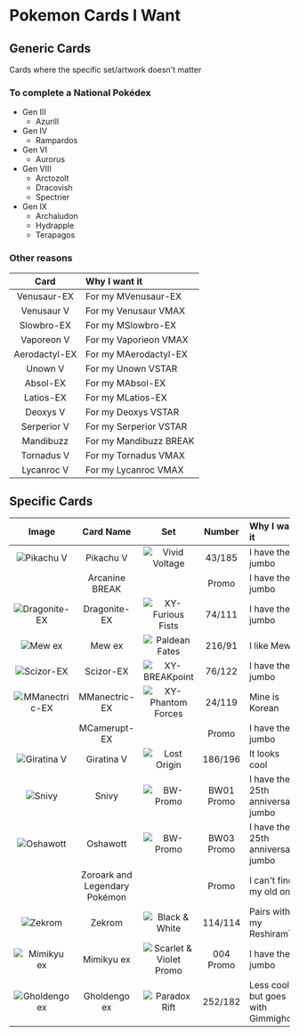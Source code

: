 # Pokemon Cards I Want

## Generic Cards
Cards where the specific set/artwork doesn't matter

### To complete a National Pokédex
- Gen III
    - Azurill
- Gen IV
    - Rampardos
- Gen VI
    - Aurorus
- Gen VIII
    - Arctozolt
    - Dracovish
    - Spectrier
- Gen IX
    - Archaludon
    - Hydrapple
    - Terapagos

### Other reasons
Card|Why I want it
:-:|:--
Venusaur-EX|For my MVenusaur-EX
Venusaur V|For my Venusaur VMAX
Slowbro-EX|For my MSlowbro-EX
Vaporeon V|For my Vaporieon VMAX
Aerodactyl-EX|For my MAerodactyl-EX
Unown V|For my Unown VSTAR
Absol-EX|For my MAbsol-EX
Latios-EX|For my MLatios-EX
Deoxys V|For my Deoxys VSTAR
Serperior V|For my Serperior VSTAR
Mandibuzz|For my Mandibuzz BREAK
Tornadus V|For my Tornadus VMAX
Lycanroc V|For my Lycanroc VMAX


## Specific Cards

Image|Card Name|Set|Number|Why I want it
:-:|:-:|:-:|:-:|:--
![Pikachu V](https://www.pokemon.com/static-assets/content-assets/cms2/img/cards/web/SWSH4/SWSH4_EN_43.png)|Pikachu V|![Vivid Voltage](https://www.pokemon.com/static-assets/content-assets/cms/img/tcg/expansion-symbols/_40x40/swsh4-expansion-symbol.png)|43/185|I have the jumbo
&nbsp;|Arcanine BREAK||Promo|I have the jumbo
![Dragonite-EX](https://www.pokemon.com/static-assets/content-assets/cms2/img/cards/web/XY3/XY3_EN_74.png)|Dragonite-EX|![XY-Furious Fists](https://www.pokemon.com/static-assets/content-assets/cms/img/tcg/expansion-symbols/_40x40/xy3-expansion-symbol.png)|74/111|I have the jumbo
![Mew ex](https://www.pokemon.com/static-assets/content-assets/cms2/img/cards/web/SV4PT5/SV4PT5_EN_216.png)|Mew ex|![Paldean Fates](https://www.pokemon.com/static-assets/content-assets/cms/img/tcg/expansion-symbols/_40x40/sv4pt5-expansion-symbol.png)|216/91| I like Mew
![Scizor-EX](https://www.pokemon.com/static-assets/content-assets/cms2/img/cards/web/XY9/XY9_EN_76.png)|Scizor-EX|![XY-BREAKpoint](https://www.pokemon.com/static-assets/content-assets/cms/img/tcg/expansion-symbols/_40x40/xy9-expansion-symbol.png)|76/122|I have the jumbo
![MManectric-EX](https://www.pokemon.com/static-assets/content-assets/cms2/img/cards/web/XY4/XY4_EN_24.png)|MManectric-EX|![XY-Phantom Forces](https://www.pokemon.com/static-assets/content-assets/cms/img/tcg/expansion-symbols/_40x40/xy4-expansion-symbol.png)|24/119|Mine is Korean
&nbsp;|MCamerupt-EX||Promo|I have the jumbo
![Giratina V](https://www.pokemon.com/static-assets/content-assets/cms2/img/cards/web/SWSH11/SWSH11_EN_186.png)|Giratina V|![Lost Origin](https://www.pokemon.com/static-assets/content-assets/cms/img/tcg/expansion-symbols/_40x40/swsh11-expansion-symbol.png)|186/196|It looks cool
![Snivy](https://www.pokemon.com/static-assets/content-assets/cms2/img/cards/web/BWP/BWP_EN_BW01.png)|Snivy|![BW-Promo](https://www.pokemon.com/static-assets/content-assets/cms/img/tcg/expansion-symbols/_40x40/black-star-promo.png)|BW01 Promo|I have the 25th anniversary jumbo
![Oshawott](https://www.pokemon.com/static-assets/content-assets/cms2/img/cards/web/BWP/BWP_EN_BW03.png)|Oshawott|![BW-Promo](https://www.pokemon.com/static-assets/content-assets/cms/img/tcg/expansion-symbols/_40x40/black-star-promo.png)|BW03 Promo|I have the 25th anniversary jumbo
&nbsp;|Zoroark and Legendary Pokémon||Promo|I can't find my old one
![Zekrom](https://www.pokemon.com/static-assets/content-assets/cms2/img/cards/web/BW1/BW1_EN_114.png)|Zekrom|![Black & White](https://www.pokemon.com/static-assets/content-assets/cms-en-uk/img/tcg/expansion-symbols/bw1-expansion-symbol.png)|114/114|Pairs with my Reshiram¹
![Mimikyu ex](https://www.pokemon.com/static-assets/content-assets/cms2/img/cards/web/SVP/SVP_EN_4.png)|Mimikyu ex|![Scarlet & Violet Promo](https://www.pokemon.com/static-assets/content-assets/cms/img/tcg/expansion-symbols/_40x40/svp-expansion-symbol.png)|004 Promo|I have the jumbo
![Gholdengo ex](https://www.pokemon.com/static-assets/content-assets/cms2/img/cards/web/SV04/SV04_EN_252.png)|Gholdengo ex|![Paradox Rift](https://www.pokemon.com/static-assets/content-assets/cms/img/tcg/expansion-symbols/_40x40/sv04-expansion-symbol.png)|252/182|Less cool but goes with Gimmighoul
